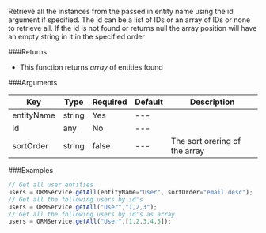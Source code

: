 Retrieve all the instances from the passed in entity name using the id argument if specified. The id can be a list of IDs or an array of IDs or none to retrieve all. If the id is not found or returns null the array position will have an empty string in it in the specified order


###Returns

* This function returns *array* of entities found


###Arguments

| Key | Type | Required | Default | Description |
| --- | --- | --- | --- | --- |
| entityName | string | Yes | --- |  |
| id | any | No | --- |  |
| sortOrder | string | false | --- | The sort orering of the array |

###Examples

```javascript
// Get all user entities
users = ORMService.getAll(entityName="User", sortOrder="email desc");
// Get all the following users by id's
users = ORMService.getAll("User","1,2,3");
// Get all the following users by id's as array
users = ORMService.getAll("User",[1,2,3,4,5]);
```